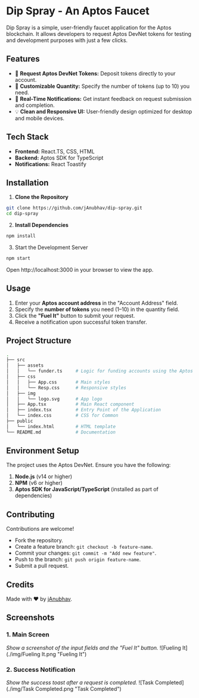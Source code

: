 # Dip Spray - An Aptos Faucet

Dip Spray is a simple, user-friendly faucet application for the Aptos blockchain. It allows developers to request Aptos DevNet tokens for testing and development purposes with just a few clicks.

## Features
- 🎯 **Request Aptos DevNet Tokens:** Deposit tokens directly to your account.  
- 🔢 **Customizable Quantity:** Specify the number of tokens (up to 10) you need.  
- 🚀 **Real-Time Notifications:** Get instant feedback on request submission and completion.  
- 💡 **Clean and Responsive UI:** User-friendly design optimized for desktop and mobile devices.

## Tech Stack
- **Frontend:** React.TS, CSS, HTML  
- **Backend:** Aptos SDK for TypeScript  
- **Notifications:** React Toastify  

## Installation

1. **Clone the Repository**  
```bash
git clone https://github.com/jAnubhav/dip-spray.git
cd dip-spray
```

2. **Install Dependencies**
```bash
npm install
```

3. Start the Development Server
```bash
npm start
```

Open http://localhost:3000 in your browser to view the app.

## Usage

1. Enter your **Aptos account address** in the "Account Address" field.  
2. Specify the **number of tokens** you need (1–10) in the quantity field.  
3. Click the **"Fuel It"** button to submit your request.  
4. Receive a notification upon successful token transfer.

## Project Structure

```bash
.
├── src
│   ├── assets
│   │   └── funder.ts     # Logic for funding accounts using the Aptos SDK
│   ├── css
│   │   ├── App.css       # Main styles
│   │   └── Resp.css      # Responsive styles
│   ├── img
│   │   └── logo.svg      # App logo
│   ├── App.tsx           # Main React component
│   ├── index.tsx         # Entry Point of the Application
│   └── index.css         # CSS for Common
├── public
│   └── index.html        # HTML template
└── README.md             # Documentation
```

## Environment Setup

The project uses the Aptos DevNet. Ensure you have the following:
1. **Node.js** (v14 or higher)  
2. **NPM** (v6 or higher)  
3. **Aptos SDK for JavaScript/TypeScript** (installed as part of dependencies)

## Contributing

Contributions are welcome!  
- Fork the repository.  
- Create a feature branch: `git checkout -b feature-name`.  
- Commit your changes: `git commit -m "Add new feature"`.  
- Push to the branch: `git push origin feature-name`.  
- Submit a pull request.  

## Credits

Made with ❤️ by [jAnubhav](https://github.com/jAnubhav).  

## Screenshots

### 1. Main Screen
*Show a screenshot of the input fields and the "Fuel It" button.*
![Fueling It](./img/Fueling It.png "Fueling It")

### 2. Success Notification
*Show the success toast after a request is completed.*
![Task Completed](./img/Task Completed.png "Task Completed")
